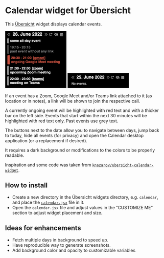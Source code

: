 # Calendar widget for Übersicht

This [Übersicht](http://tracesof.net/uebersicht/) widget displays calendar events.

<img src="screenshot.png" width="200px">
<img src="screenshot-no-events.png" width="200px">

If an event has a Zoom, Google Meet and/or Teams link attached to it (as location or in notes), a link will be shown to join the respective call.

A currently ongoing event will be highlighted with red text and with a thicker bar on the left side.
Events that start within the next 30 minutes will be highlighted with red text only.
Past events use grey text.

The buttons next to the date allow you to navigate between days, jump back to today, hide all events (for privacy) and open the Calendar desktop application (or a replacement if desired).

It requires a dark background or modifications to the colors to be properly readable.

Inspiration and some code was taken from [`knazarov/ubersicht-calendar-widget`](https://github.com/knazarov/ubersicht-calendar-widget).

## How to install

- Create a new directory in the Übersicht widgets directory, e.g. `calendar`, and place the [`calendar.jsx`](calendar.jsx) file in it.
- Open the `calendar.jsx` file and adjust values in the "CUSTOMIZE ME" section to adjust widget placement and size.

## Ideas for enhancements

- Fetch multiple days in background to speed up.
- Have reproducible way to generate screenshots.
- Add background color and opacity to customizable variables.
